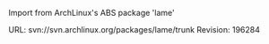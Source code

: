 Import from ArchLinux's ABS package 'lame'

URL: svn://svn.archlinux.org/packages/lame/trunk
Revision: 196284
